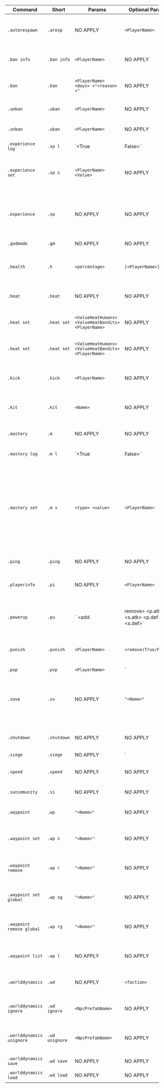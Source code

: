 ﻿
|Command         |Short                      | Params | Optional Params     | Usage | Description                                                                               | Admin
|----------------|-------------------------------|---------------|----------------------|----------------------|-------------------------------------|------------------------------------------------------|
|`.autorespawn` |  `.aresp`   | NO APPLY | `<PlayerName>`  |  `.autorespawn [<PlayerName>] ` | Toggle auto respawn on the same position on death |  No, Only if PlayerName is specified                   |
|`.ban info` |  `.ban info`   | `<PlayerName>` | NO APPLY  |  `.ban info <PlayerName> ` | Check the status of specified player |  No                |
|`.ban` |  `.ban `   | `<PlayerName> <days> <"<reason><"` | NO APPLY  |  `.ban <PlayerName> <playername> <days> "<reason>"` | Ban a player, 0 days is permanent. |  Yes                 |
|`.unban` |  `.uban `   | `<PlayerName>` | NO APPLY  |  `.uban <PlayerName>` | Unban the specified player. |  Yes                 |
|`.unban` |  `.uban `   | `<PlayerName>` | NO APPLY  |  `.uban <PlayerName>` | Unban the specified player. |  Yes                 |
|`.experience log` |  `.xp l `   | `<True|False>` | NO APPLY  |  `.xp log <True|False>` | Toggle the exp gain notification. |  Yes                 |
|`.experience set` |  `.xp s `   | `<PlayerName> <Value>` | NO APPLY  |  `.xp set <PlayerName> <Value>` | Sets the specified players current xp to a specific value. |  Yes                 |
|`.experience` |  `.xp `   | NO APPLY | NO APPLY  |  `.xp` | Shows your currect experience and progression to next level" |  No                 |
|`.godmode` |  `.gm `   | NO APPLY | NO APPLY  |  `.gm` | Toggles god mode. |  Yes                 |
|`.health` |  `.h `   | `<percentage>` | `[<PlayerName>]` |  `.h <percentage> [<PlayerName>]` | Sets your current Health or a specific player. |  Yes                 |
|`.heat` |  `.heat `   |  NO APPLY | NO APPLY |  `.heat` | Shows your current wanted level. |  No                 |
|`.heat set` |  `.heat set`   |  `<ValueHeatHumans> <ValueHeatBandits> <PlayerName>` | NO APPLY |  `.heat set <ValueHeatHumans> <ValueHeatBandits> <PlayerName>` | Sets a player's wanted level. |  Yes                 |
|`.heat set` |  `.heat set`   |  `<ValueHeatHumans> <ValueHeatBandits> <PlayerName>` | NO APPLY |  `.heat set <ValueHeatHumans> <ValueHeatBandits> <PlayerName>` | Sets a player's wanted level. |  Yes                 |
|`.kick` |  `.kick`   |  `<PlayerName>` | NO APPLY |  `.kick <PlayerName>` | Kick the specified player out of the server. |  Yes                 |
|`.kit` |  `.kit`   |  `<Name>` | NO APPLY |  `.kit <Name>` | Gives you a previously specified set of items. |  Through configuration                 |
|`.mastery` |  `.m`   |  NO APPLY | NO APPLY |  `.mast` | Display your current mastery progression. |  No                |
|`.mastery log` |  `.m l `   | `<True|False>` | NO APPLY  |  `.mast log <True|False>` | Toggle the mastery gain notification. |  Yes                 |
|`.mastery set` |  `.m s `   | `<type> <value>` | `<PlayerName>`  |  `.mast set <type> <value> [<PlayerName>]` | Mastery setting for yourself or a specific player by type. The types are sword, spear, crossbow, slashers, scythe, fishingpole, mace or axes |  Yes                 |
|`.ping` |  `.ping`   | NO APPLY | NO APPLY  |  `.ping` | Shows your latency. |  No                 |
|`.playerinfo` |  `.pi`   | NO APPLY | `<PlayerName>`   |  `.pinfo [<PlayerName>]` | Display your or another the player information details. |  No                 |
|`.powerup` |  `.pu`   | `<PlayerName> <add|remove> <max hp> <p.atk> <s.atk> <p.def> <s.def>` | NO APPLY   |  `.pu <PlayerName> <add|remove> <max hp> <p.atk> <s.atk> <p.def> <s.def>` | Buff specified player with the specified value. |  Yes                 |
|`.punish` |  `.punish`   | `<PlayerName>` | `<remove(True/False>`   |  `.punish <PlayerName> [<remove(True/False>]` | Manually punish someone or lift their debuff. |  Yes                 |
|`.pvp` |  `.pvp`   | `<PlayerName>` | `<on>|<off>|<top> <PlayerName>`   |  `.pvp [<on>|<off>|<top> <PlayerName>]` | Display your PvP statistics or toggle PvP/Castle Siege state. |  No, Only if PlayerName is specified                 |
|`.save` |  `.sv`   | NO APPLY | `"<Name>"`   |  `.sv ["<name>"]` | Force the server to save the game as well as write OpenRPG DB to a json file.   | Yes              |
|`.shutdown` |  `.shutdown`   | NO APPLY | NO APPLY   |  `.shutdown` | Trigger the exit signal & shutdown the server.   | Yes              |
|`.siege` |  `.siege`   | NO APPLY | `<on>|<off>`   |  `.siege [<on>|<off>]` | Display all players currently in siege mode, or engage siege mode.   | No              |
|`.speed` |  `.speed`   | NO APPLY | NO APPLY   |  `.speed` | Toggles increased movement speed.   | Yes              |
|`.sunimmunity` |  `.si`   | NO APPLY | NO APPLY   |  `.si` | Toggles sun immunity.   | Yes              |
|`.waypoint` |  `.wp`   | `"<Name>"` | NO APPLY   |  `.wp "<Name>"` | Teleports you to the specific waypoint.   | No              |
|`.waypoint set` |  `.wp s`   | `"<Name>"` | NO APPLY   |  `.wp set "<Name>"` | Creates the specified personal waypoint.   | Through configuration              |
|`.waypoint remove` |  `.wp r`   | `"<Name>"` | NO APPLY   |  `.wp remove "<Name>"` | Removes the specified personal waypoint.   | Through configuration              |
|`.waypoint set global` |  `.wp sg`   | `"<Name>"` | NO APPLY   |  `.wp set global"<Name>"` | Creates the specified global waypoint.   | Yes              |
|`.waypoint remove global` |  `.wp rg`   | `"<Name>"` | NO APPLY   |  `.wp remove global"<Name>"` | Removes the specified global waypoint.   | Yes              |
|`.waypoint list` |  `.wp l`   | NO APPLY | NO APPLY   |  `.wp list` | Lists waypoints available to you.   | No              |
|`.worlddynamics` |  `.wd`   | NO APPLY | `<faction>`   |  `.wd [<faction>]` | List all or specific faction stats.   | No              |
|`.worlddynamics ignore` |  `.wd ignore`   | `<NpcPrefabName>` | NO APPLY   |  `.wd ignore <NpcPrefabName>` | Ignores a specified mob for buffing.   | Yes              |
|`.worlddynamics unignore` |  `.wd unignore`   | `<NpcPrefabName>` | NO APPLY   |  `.wd unignore <NpcPrefabName>` | Removes a mob from the world dynamics ignore list..   | Yes              |
|`.worlddynamics save` |  `.wd save`   | NO APPLY | NO APPLY  |  `.wd save` | Save to the json file.   | Yes              |
|`.worlddynamics load` |  `.wd load`   | NO APPLY | NO APPLY  |  `.wd load` | Load from the json file.   | Yes              |